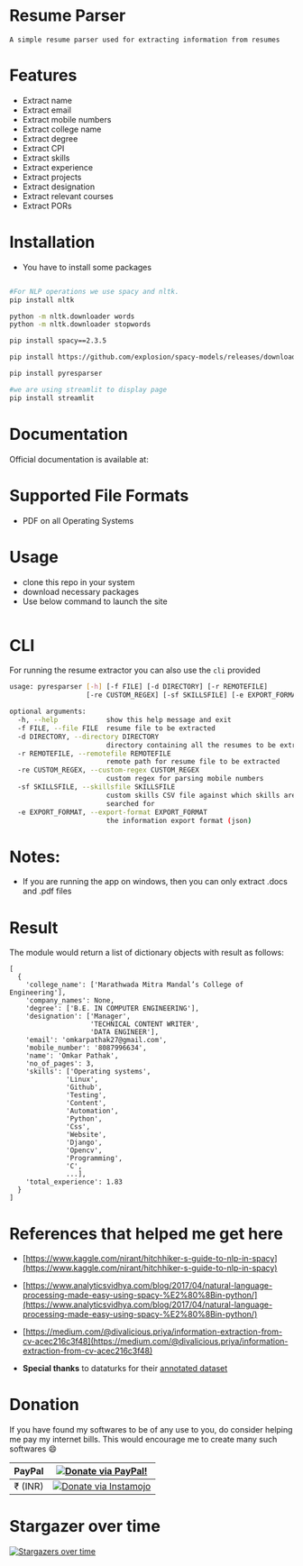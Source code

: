 # Resume Parser

```
A simple resume parser used for extracting information from resumes
```

# Features

- Extract name
- Extract email
- Extract mobile numbers
- Extract college name
- Extract degree
- Extract CPI
- Extract skills
- Extract experience
- Extract projects
- Extract designation
- Extract relevant courses
- Extract PORs

# Installation

- You have to install some packages

```bash

#For NLP operations we use spacy and nltk.
pip install nltk

python -m nltk.downloader words
python -m nltk.downloader stopwords

pip install spacy==2.3.5

pip install https://github.com/explosion/spacy-models/releases/download/en_core_web_sm-2.3.1/en_core_web_sm-2.3.1.tar.gz

pip install pyresparser

#we are using streamlit to display page
pip install streamlit
```

# Documentation

Official documentation is available at: 

# Supported File Formats

- PDF on all Operating Systems

# Usage

- clone this repo in your system
- download necessary packages
- Use below command to launch the site

```bash

```

# CLI

For running the resume extractor you can also use the `cli` provided

```bash
usage: pyresparser [-h] [-f FILE] [-d DIRECTORY] [-r REMOTEFILE]
                   [-re CUSTOM_REGEX] [-sf SKILLSFILE] [-e EXPORT_FORMAT]

optional arguments:
  -h, --help            show this help message and exit
  -f FILE, --file FILE  resume file to be extracted
  -d DIRECTORY, --directory DIRECTORY
                        directory containing all the resumes to be extracted
  -r REMOTEFILE, --remotefile REMOTEFILE
                        remote path for resume file to be extracted
  -re CUSTOM_REGEX, --custom-regex CUSTOM_REGEX
                        custom regex for parsing mobile numbers
  -sf SKILLSFILE, --skillsfile SKILLSFILE
                        custom skills CSV file against which skills are
                        searched for
  -e EXPORT_FORMAT, --export-format EXPORT_FORMAT
                        the information export format (json)
```

# Notes:

- If you are running the app on windows, then you can only extract .docs and .pdf files

# Result

The module would return a list of dictionary objects with result as follows:

```
[
  {
    'college_name': ['Marathwada Mitra Mandal’s College of Engineering'],
    'company_names': None,
    'degree': ['B.E. IN COMPUTER ENGINEERING'],
    'designation': ['Manager',
                    'TECHNICAL CONTENT WRITER',
                    'DATA ENGINEER'],
    'email': 'omkarpathak27@gmail.com',
    'mobile_number': '8087996634',
    'name': 'Omkar Pathak',
    'no_of_pages': 3,
    'skills': ['Operating systems',
              'Linux',
              'Github',
              'Testing',
              'Content',
              'Automation',
              'Python',
              'Css',
              'Website',
              'Django',
              'Opencv',
              'Programming',
              'C',
              ...],
    'total_experience': 1.83
  }
]
```

# References that helped me get here

- [https://www.kaggle.com/nirant/hitchhiker-s-guide-to-nlp-in-spacy](https://www.kaggle.com/nirant/hitchhiker-s-guide-to-nlp-in-spacy)

- [https://www.analyticsvidhya.com/blog/2017/04/natural-language-processing-made-easy-using-spacy-%E2%80%8Bin-python/](https://www.analyticsvidhya.com/blog/2017/04/natural-language-processing-made-easy-using-spacy-%E2%80%8Bin-python/)

- [https://medium.com/@divalicious.priya/information-extraction-from-cv-acec216c3f48](https://medium.com/@divalicious.priya/information-extraction-from-cv-acec216c3f48)

- **Special thanks** to dataturks for their [annotated dataset](https://dataturks.com/blog/named-entity-recognition-in-resumes.php)

# Donation

If you have found my softwares to be of any use to you, do consider helping me pay my internet bills. This would encourage me to create many such softwares :smile:

| PayPal | <a href="https://paypal.me/omkarpathak27" target="_blank"><img src="https://www.paypalobjects.com/webstatic/mktg/logo/AM_mc_vs_dc_ae.jpg" alt="Donate via PayPal!" title="Donate via PayPal!" /></a> |
|:-------------------------------------------:|:-------------------------------------------------------------:|
| ₹ (INR)  | <a href="https://www.instamojo.com/@omkarpathak/" target="_blank"><img src="https://www.soldermall.com/images/pic-online-payment.jpg" alt="Donate via Instamojo" title="Donate via instamojo" /></a> |

# Stargazer over time
[![Stargazers over time](https://starchart.cc/OmkarPathak/pyresparser.svg)](https://starchart.cc/OmkarPathak/pyresparser)
